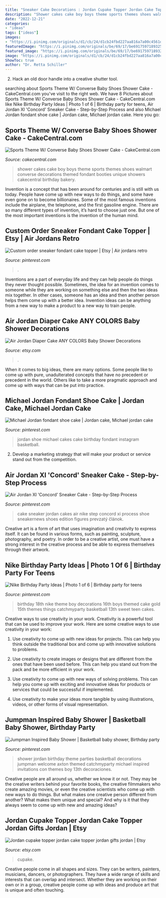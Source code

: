 ```yaml
---
title: "Sneaker Cake Decorations : Jordan Cupake Topper Jordan Cake Topper Jordan Gifts Jordan"
description: "Shower cakes cake boy boys theme sports themes shoes walmart converse decorations themed fondant booties unique showers cakecentral birthday bakery"
date: "2022-12-21"
categories:
- "ideas"
tags: ["ideas"]
images:
- "https://i.pinimg.com/originals/d1/cb/24/d1cb24fbd227aa816a7a00c4561dcec0.jpg"
featuredImage: "https://i.pinimg.com/originals/be/69/17/be6917597189325e25ff25f203784981.jpg"
featured_image: "https://i.pinimg.com/originals/be/69/17/be6917597189325e25ff25f203784981.jpg"
image: "https://i.pinimg.com/originals/d1/cb/24/d1cb24fbd227aa816a7a00c4561dcec0.jpg"
ShowToc: true
author: "Dr. Retta Schiller"
---
```



2. Hack an old door handle into a creative shutter tool.

	

		
searching about Sports Theme W/ Converse Baby Shoes Shower Cake - CakeCentral.com you've visit to the right web. We have 8 Pictures about Sports Theme W/ Converse Baby Shoes Shower Cake - CakeCentral.com like Nike Birthday Party Ideas | Photo 1 of 6 | Birthday party for teens, Air Jordan XI &#039;Concord&#039; Sneaker Cake - Step-by-Step Process and also Michael Jordan fondant shoe cake | Jordan cake, Michael jordan cake. Here you go:
		
    
## Sports Theme W/ Converse Baby Shoes Shower Cake - CakeCentral.com

<img loading=lazy src="https://cdn001.cakecentral.com/gallery/2015/03/900_779334u3wJ_sports-theme-w-converse-baby-shoes-shower-cake.jpg" onerror="this.onerror=null;this.src='https://tse2.mm.bing.net/th?id=OIP.P9x4CjFBckvwg5VcNWN38gHaJ4&amp;pid=15.1';" alt="Sports Theme W/ Converse Baby Shoes Shower Cake - CakeCentral.com">

_Source: cakecentral.com_

>shower cakes cake boy boys theme sports themes shoes walmart converse decorations themed fondant booties unique showers cakecentral birthday bakery. 

	

Invention is a concept that has been around for centuries and is still with us today. People have come up with new ways to do things, and some have even gone on to become billionaires. Some of the most famous inventions include the airplane, the telephone, and the first gasoline engine. There are so many different types of invention, it’s hard to choose just one. But one of the most important inventions is the invention of the human mind.

    
## Custom Order Sneaker Fondant Cake Topper | Etsy | Air Jordans Retro

<img loading=lazy src="https://i.pinimg.com/originals/ab/ad/55/abad55aaa8ba29bbf289957634f11ec5.jpg" onerror="this.onerror=null;this.src='https://tse2.mm.bing.net/th?id=OIP.P419S9r2WJtePkKSdlja3QHaG0&amp;pid=15.1';" alt="Custom order sneaker fondant cake topper | Etsy | Air jordans retro">

_Source: pinterest.com_

>. 

	

Inventions are a part of everyday life and they can help people do things they never thought possible. Sometimes, the idea for an invention comes to someone while they are working on something else and then the two ideas mix together. In other cases, someone has an idea and then another person helps them come up with a better idea. Invention ideas can be anything from a new way to make a product to a new way to train people.

    
## Air Jordan Diaper Cake ANY COLORS Baby Shower Decorations

<img loading=lazy src="https://img0.etsystatic.com/014/0/6541962/il_570xN.465780122_qd7l.jpg" onerror="this.onerror=null;this.src='https://tse4.mm.bing.net/th?id=OIP.IwI4EoU5p_9OL_cay_-NigHaJs&amp;pid=15.1';" alt="Air Jordan Diaper Cake ANY COLORS Baby Shower Decorations">

_Source: etsy.com_

>. 

	

When it comes to big ideas, there are many options. Some people like to come up with pure, unadulterated concepts that have no precedent or precedent in the world. Others like to take a more pragmatic approach and come up with ways that can be put into practice. 

    
## Michael Jordan Fondant Shoe Cake | Jordan Cake, Michael Jordan Cake

<img loading=lazy src="https://i.pinimg.com/originals/be/69/17/be6917597189325e25ff25f203784981.jpg" onerror="this.onerror=null;this.src='https://tse2.mm.bing.net/th?id=OIP.VmKseCTwRbSmpghzEIXaqwHaHa&amp;pid=15.1';" alt="Michael Jordan fondant shoe cake | Jordan cake, Michael jordan cake">

_Source: pinterest.com_

>jordan shoe michael cakes cake birthday fondant instagram basketball. 

	

2. Develop a marketing strategy that will make your product or service stand out from the competition.

    
## Air Jordan XI &#039;Concord&#039; Sneaker Cake - Step-by-Step Process

<img loading=lazy src="https://i.pinimg.com/736x/8a/e1/8b/8ae18b8adfe2b4cff9558fefc0238a05--jordan-sneaker-nike-shoes-on-sale.jpg" onerror="this.onerror=null;this.src='https://tse4.mm.bing.net/th?id=OIP.99BY2ciGsqbHbvskArQ1VAHaLG&amp;pid=15.1';" alt="Air Jordan XI &#039;Concord&#039; Sneaker Cake - Step-by-Step Process">

_Source: pinterest.com_

>cake sneaker jordan cakes air nike step concord xi process shoe sneakernews shoes edition figures prevzatý článok. 

	

Creative art is a form of art that uses imagination and creativity to express itself. It can be found in various forms, such as painting, sculpture, photography, and poetry. In order to be a creative artist, one must have a strong interest in the creative process and be able to express themselves through their artwork.

    
## Nike Birthday Party Ideas | Photo 1 Of 6 | Birthday Party For Teens

<img loading=lazy src="https://i.pinimg.com/736x/9d/1c/26/9d1c26f1d5754ddd937d117c911a7220.jpg" onerror="this.onerror=null;this.src='https://tse2.mm.bing.net/th?id=OIP.zjFxl-NjLZTkZKCmkc-bdgHaJ4&amp;pid=15.1';" alt="Nike Birthday Party Ideas | Photo 1 of 6 | Birthday party for teens">

_Source: pinterest.com_

>birthday 18th nike theme boy decorations 16th boys themed cake gold 15th themes things catchmyparty basketball 13th sweet teen cakes. 

	

Creative ways to use creativity in your work.
Creativity is a powerful tool that can be used to improve your work. Here are some creative ways to use creativity in your work:
1. Use creativity to come up with new ideas for projects. This can help you think outside the traditional box and come up with innovative solutions to problems.

2. Use creativity to create images or designs that are different from the ones that have been used before. This can help you stand out from the pack and be more efficient in your work.

3. Use creativity to come up with new ways of solving problems. This can help you come up with exciting and innovative ideas for products or services that could be successful if implemented.

4. Use creativity to make your ideas more tangible by using illustrations, videos, or other forms of visual representation.

    
## Jumpman Inspired Baby Shower | Basketball Baby Shower, Birthday Party

<img loading=lazy src="https://i.pinimg.com/originals/d1/cb/24/d1cb24fbd227aa816a7a00c4561dcec0.jpg" onerror="this.onerror=null;this.src='https://tse3.mm.bing.net/th?id=OIP.xNC3KeOyHAxiiwHsltaSpwHaFj&amp;pid=15.1';" alt="Jumpman Inspired Baby Shower | Basketball baby shower, Birthday party">

_Source: pinterest.com_

>shower jordan birthday theme parties basketball decorations jumpman welcome axton themed catchmyparty michael inspired invitations con themes boy 13th decoraciones. 

	

Creative people are all around us, whether we know it or not. They may be the creative writers behind your favorite books, the creative filmmakers who create amazing movies, or even the creative scientists who come up with new ways to do things. But what makes one creative person different from another? What makes them unique and special? And why is it that they always seem to come up with new and amazing ideas?

    
## Jordan Cupake Topper Jordan Cake Topper Jordan Gifts Jordan | Etsy

<img loading=lazy src="https://i.etsystatic.com/11249961/r/il/65aee5/2616079906/il_794xN.2616079906_8xzx.jpg" onerror="this.onerror=null;this.src='https://tse3.mm.bing.net/th?id=OIP.i86zHE3dQjX0TEDRDx4hCAHaHa&amp;pid=15.1';" alt="Jordan cupake topper jordan cake topper jordan gifts jordan | Etsy">

_Source: etsy.com_

>cupake. 

	

Creative people come in all shapes and sizes. They can be writers, painters, musicians, dancers, or photographers. They have a wide range of skills and interests that can overlap and intersect. Whether they are working on their own or in a group, creative people come up with ideas and produce art that is unique and often touching.

